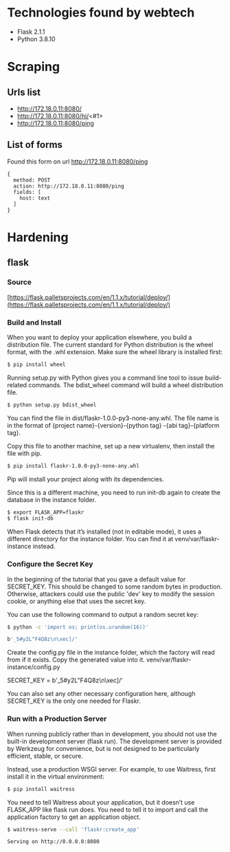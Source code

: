 # Technologies found by webtech

- Flask 2.1.1
- Python 3.8.10

# Scraping

## Urls list

- http://172.18.0.11:8080/
- http://172.18.0.11:8080/hi/<#1>
- http://172.18.0.11:8080/ping

## List of forms

Found this form on url http://172.18.0.11:8080/ping

```
{
  method: POST
  action: http://172.18.0.11:8080/ping
  fields: [
    host: text
  ]
}
```

# Hardening

## flask

### Source

[https://flask.palletsprojects.com/en/1.1.x/tutorial/deploy/](https://flask.palletsprojects.com/en/1.1.x/tutorial/deploy/)


### Build and Install

When you want to deploy your application elsewhere, you build a distribution file. The current standard for Python distribution is the wheel format, with the .whl extension. Make sure the wheel library is installed first:

```bash
$ pip install wheel
```

Running setup.py with Python gives you a command line tool to issue build-related commands. The bdist_wheel command will build a wheel distribution file.

```bash
$ python setup.py bdist_wheel
```

You can find the file in dist/flaskr-1.0.0-py3-none-any.whl. The file name is in the format of {project name}-{version}-{python tag} -{abi tag}-{platform tag}.

Copy this file to another machine, set up a new virtualenv, then install the file with pip.

```bash
$ pip install flaskr-1.0.0-py3-none-any.whl
```

Pip will install your project along with its dependencies.

Since this is a different machine, you need to run init-db again to create the database in the instance folder.

```bash
$ export FLASK_APP=flaskr
$ flask init-db
```

When Flask detects that it’s installed (not in editable mode), it uses a different directory for the instance folder. You can find it at venv/var/flaskr-instance instead.


### Configure the Secret Key

In the beginning of the tutorial that you gave a default value for SECRET_KEY. This should be changed to some random bytes in production. Otherwise, attackers could use the public 'dev' key to modify the session cookie, or anything else that uses the secret key.

You can use the following command to output a random secret key:

```bash
$ python -c 'import os; print(os.urandom(16))'

b'_5#y2L"F4Q8z\n\xec]/'
```

Create the config.py file in the instance folder, which the factory will read from if it exists. Copy the generated value into it.
venv/var/flaskr-instance/config.py

SECRET_KEY = b'_5#y2L"F4Q8z\n\xec]/'

You can also set any other necessary configuration here, although SECRET_KEY is the only one needed for Flaskr.


### Run with a Production Server

When running publicly rather than in development, you should not use the built-in development server (flask run). The development server is provided by Werkzeug for convenience, but is not designed to be particularly efficient, stable, or secure.

Instead, use a production WSGI server. For example, to use Waitress, first install it in the virtual environment:

```bash
$ pip install waitress
```

You need to tell Waitress about your application, but it doesn’t use FLASK_APP like flask run does. You need to tell it to import and call the application factory to get an application object.

```bash
$ waitress-serve --call 'flaskr:create_app'

Serving on http://0.0.0.0:8080
```

